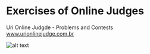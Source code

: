 # Exercises of Online Judges

Uri Online Judgde - Problems and Contests</br>
www.urionlinejudge.com.br


![alt text](https://urionlinejudge.r.worldssl.net/judge/img/5.0/logo-big.png)
